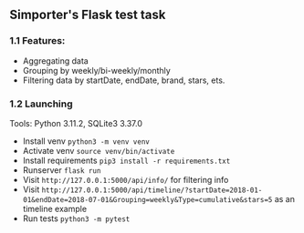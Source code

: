 ## Simporter's Flask test task

### 1.1 Features:
- Aggregating data
- Grouping by weekly/bi-weekly/monthly
- Filtering data by startDate, endDate, brand, stars, ets.
  
### 1.2 Launching
Tools: Python 3.11.2, SQLite3 3.37.0
- Install venv `python3 -m venv venv`
- Activate venv `source venv/bin/activate`
- Install requirements `pip3 install -r requirements.txt`
- Runserver `flask run`
- Visit `http://127.0.0.1:5000/api/info/` for filtering info
- Visit `http://127.0.0.1:5000/api/timeline/?startDate=2018-01-01&endDate=2018-07-01&Grouping=weekly&Type=cumulative&stars=5` as an timeline example
- Run tests `python3 -m pytest`
